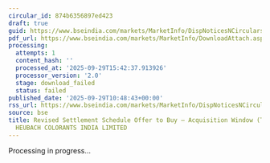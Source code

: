 ```yaml
---
circular_id: 874b6356897ed423
draft: true
guid: https://www.bseindia.com/markets/MarketInfo/DispNoticesNCirculars.aspx?Noticeid={419F16A4-EEA6-4AF8-B63E-9A4C121880F5}&noticeno=20250929-34&dt=09/29/2025&icount=34&totcount=83&flag=0
pdf_url: https://www.bseindia.com/markets/MarketInfo/DownloadAttach.aspx?id=20250929-34&attachedId=
processing:
  attempts: 1
  content_hash: ''
  processed_at: '2025-09-29T15:42:37.913926'
  processor_version: '2.0'
  stage: download_failed
  status: failed
published_date: '2025-09-29T10:48:43+00:00'
rss_url: https://www.bseindia.com/markets/MarketInfo/DispNoticesNCirculars.aspx?Noticeid={419F16A4-EEA6-4AF8-B63E-9A4C121880F5}&noticeno=20250929-34&dt=09/29/2025&icount=34&totcount=83&flag=0
source: bse
title: Revised Settlement Schedule Offer to Buy – Acquisition Window (Takeover) for
  HEUBACH COLORANTS INDIA LIMITED
---
```


Processing in progress...